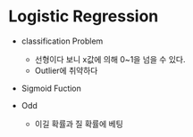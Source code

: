 # Logistic Regression
- classification Problem 
  - 선형이다 보니 x값에 의해 0~1을 넘을 수 있다.
  - Outlier에 취약하다

- Sigmoid Fuction

- Odd
  - 이길 확률과 질 확률에 베팅
  
